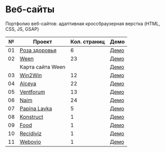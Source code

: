# Веб-сайты

Портфолио веб-сайтов: адаптивная кроссбраузерная верстка (HTML, CSS, JS, GSAP)

| №  | Проект                                                                                      | Кол. страниц  | Демо                                                    |
| -- | ------------------------------------------------------------------------------------------- | ------------- | ------------------------------------------------------- |
| 01 | [Роза здоровья](https://github.com/inteltone/web-sites/tree/master/roza-zdorovja)           |  6            | [Демо](https://inteltone.ru/web-sites/roza-zdorovja/)   |
| 02 | [Ween](https://github.com/inteltone/web-sites/tree/master/ween)                             | 23            | [Демо](https://inteltone.ru/web-sites/ween/)            |
|    | Карта сайта Ween                                                                            |               | [Демо](https://inteltone.ru/web-sites/ween/map.html)    |
| 03 | [Win2Win](https://github.com/inteltone/web-sites/tree/master/win2win)                       | 12            | [Демо](https://inteltone.ru/web-sites/win2win/)         |
| 04 | [Alceya](https://github.com/inteltone/web-sites/tree/master/alceya)                         | 22            | [Демо](https://inteltone.ru/web-sites/alceya/)          |
| 05 | [Ventforum](https://github.com/inteltone/web-sites/tree/master/ventforum)                   | 13            | [Демо](https://inteltone.ru/web-sites/ventforum/)       |
| 06 | [Naim](https://github.com/inteltone/web-sites/tree/master/naim)                             | 24            | [Демо](https://inteltone.ru/web-sites/naim/)            |
| 07 | [Papina Lavka](https://github.com/inteltone/web-sites/tree/master/papina-lavka)             |  5            | [Демо](https://inteltone.ru/web-sites/papina-lavka/)    |
| 08 | [Konstruct](https://github.com/inteltone/web-sites/tree/master/konstruct)                   |  1            | [Демо](https://inteltone.ru/web-sites/konstruct/)       |
| 09 | [Food](https://github.com/inteltone/web-sites/tree/master/food)                             |  1            | [Демо](https://inteltone.ru/web-sites/food/)            |
| 10 | [Recidiviz](https://github.com/inteltone/web-sites/tree/master/recidiviz)                   |  1            | [Демо](https://inteltone.ru/web-sites/recidiviz/)       |
| 11 | [Webovio](https://github.com/inteltone/web-sites/tree/master/webovio)                       |  1            | [Демо](https://inteltone.ru/web-sites/webovio/)         |
